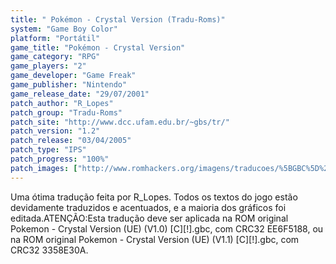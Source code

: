 ```yaml
---
title: " Pokémon - Crystal Version (Tradu-Roms)"
system: "Game Boy Color"
platform: "Portátil"
game_title: "Pokémon - Crystal Version"
game_category: "RPG"
game_players: "2"
game_developer: "Game Freak"
game_publisher: "Nintendo"
game_release_date: "29/07/2001"
patch_author: "R_Lopes"
patch_group: "Tradu-Roms"
patch_site: "http://www.dcc.ufam.edu.br/~gbs/tr/"
patch_version: "1.2"
patch_release: "03/04/2005"
patch_type: "IPS"
patch_progress: "100%"
patch_images: ["http://www.romhackers.org/imagens/traducoes/%5BGBC%5D%20Pok%C3%A9mon%20-%20Crystal%20Version%20-%20Tradu-Roms%20-%201.png","http://www.romhackers.org/imagens/traducoes/%5BGBC%5D%20Pok%C3%A9mon%20-%20Crystal%20Version%20-%20Tradu-Roms%20-%202.png","http://www.romhackers.org/imagens/traducoes/%5BGBC%5D%20Pok%C3%A9mon%20-%20Crystal%20Version%20-%20Tradu-Roms%20-%203.png"]
---
```

Uma ótima tradução feita por R_Lopes. Todos os textos do jogo estão devidamente traduzidos e acentuados, e a maioria dos gráficos foi editada.ATENÇÃO:Esta tradução deve ser aplicada na ROM original Pokemon - Crystal Version (UE) (V1.0) [C][!].gbc, com CRC32 EE6F5188, ou na ROM original Pokemon - Crystal Version (UE) (V1.1) [C][!].gbc, com CRC32 3358E30A.